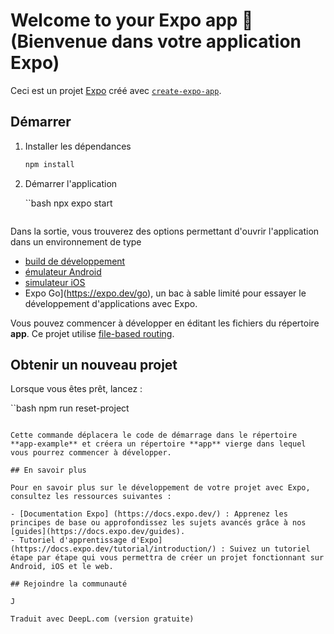 # Welcome to your Expo app 👋 (Bienvenue dans votre application Expo)

Ceci est un projet [Expo](https://expo.dev) créé avec [`create-expo-app`](https://www.npmjs.com/package/create-expo-app).

## Démarrer

1. Installer les dépendances

   ```bash
   npm install
   ```

2. Démarrer l'application

   ``bash
    npx expo start
   ```

Dans la sortie, vous trouverez des options permettant d'ouvrir l'application dans un environnement de type

- [build de développement](https://docs.expo.dev/develop/development-builds/introduction/)
- [émulateur Android](https://docs.expo.dev/workflow/android-studio-emulator/)
- [simulateur iOS](https://docs.expo.dev/workflow/ios-simulator/)
- Expo Go](https://expo.dev/go), un bac à sable limité pour essayer le développement d'applications avec Expo.

Vous pouvez commencer à développer en éditant les fichiers du répertoire **app**. Ce projet utilise [file-based routing](https://docs.expo.dev/router/introduction).

## Obtenir un nouveau projet

Lorsque vous êtes prêt, lancez :

``bash
npm run reset-project
```

Cette commande déplacera le code de démarrage dans le répertoire **app-example** et créera un répertoire **app** vierge dans lequel vous pourrez commencer à développer.

## En savoir plus

Pour en savoir plus sur le développement de votre projet avec Expo, consultez les ressources suivantes :

- [Documentation Expo] (https://docs.expo.dev/) : Apprenez les principes de base ou approfondissez les sujets avancés grâce à nos [guides](https://docs.expo.dev/guides).
- Tutoriel d'apprentissage d'Expo](https://docs.expo.dev/tutorial/introduction/) : Suivez un tutoriel étape par étape qui vous permettra de créer un projet fonctionnant sur Android, iOS et le web.

## Rejoindre la communauté

J

Traduit avec DeepL.com (version gratuite)
